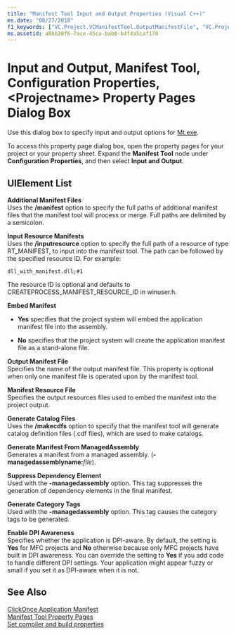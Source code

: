 ```yaml
---
title: "Manifest Tool Input and Output Properties (Visual C++)"
ms.date: "08/27/2018"
f1_keywords: ["VC.Project.VCManifestTool.OutputManifestFile", "VC.Project.VCManifestTool.InputResourceManifests", "VC.Project.VCManifestTool.EmbedManifest", "VC.Project.VCManifestTool.AdditionalManifestFiles", "VC.Project.VCManifestTool.DependencyInformationFile", "VC.Project.VCManifestTool.OutputResourceManifest", "VC.Project.VCManifestTool.GenerateCatalogFiles"]
ms.assetid: a8bb20f6-7ace-45ca-bab0-b4f4a5caf170
---
```

# Input and Output, Manifest Tool, Configuration Properties, &lt;Projectname&gt; Property Pages Dialog Box

Use this dialog box to specify input and output options for [Mt.exe](/windows/desktop/SbsCs/mt-exe).

To access this property page dialog box, open the property pages for your project or your property sheet. Expand the **Manifest Tool** node under **Configuration Properties**, and then select **Input and Output**.

## UIElement List

**Additional Manifest Files**<br/>
Uses the **/manifest** option to specify the full paths of additional manifest files that the manifest tool will process or merge. Full paths are delimited by a semicolon.

**Input Resource Manifests**<br/>
Uses the **/inputresource** option to specify the full path of a resource of type RT_MANIFEST, to input into the manifest tool. The path can be followed by the specified resource ID. For example:

`dll_with_manifest.dll;#1`

The resource ID is optional and defaults to CREATEPROCESS_MANIFEST_RESOURCE_ID in winuser.h.

**Embed Manifest**<br/>
- **Yes** specifies that the project system will embed the application manifest file into the assembly.

- **No** specifies that the project system will create the application manifest file as a stand-alone file.

**Output Manifest File**<br/>
Specifies the name of the output manifest file. This property is optional when only one manifest file is operated upon by the manifest tool.

**Manifest Resource File**<br/>
Specifies the output resources files used to embed the manifest into the project output.

**Generate Catalog Files**<br/>
Uses the **/makecdfs** option to specify that the manifest tool will generate catalog definition files (.cdf files), which are used to make catalogs.

**Generate Manifest From ManagedAssembly**<br/>
Generates a manifest from a managed assembly. (**-managedassemblyname:**<em>file</em>).

**Suppress Dependency Element**<br/>
Used with the **-managedassembly** option. This tag suppresses the generation of dependency elements in the final manifest.

**Generate Category Tags**<br/>
Used with the **-managedassembly** option. This tag causes the category tags to be generated.

**Enable DPI Awareness**<br/>
Specifies whether the application is DPI-aware. By default, the setting is **Yes** for MFC projects and **No** otherwise because only MFC projects have built in DPI awareness. You can override the setting to **Yes** if you add code to handle different DPI settings. Your application might appear fuzzy or small if you set it as DPI-aware when it is not.

## See Also

[ClickOnce Application Manifest](/visualstudio/deployment/clickonce-application-manifest)<br/>
[Manifest Tool Property Pages](manifest-tool-property-pages.md)<br/>
[Set compiler and build properties](../working-with-project-properties.md)<br/>
